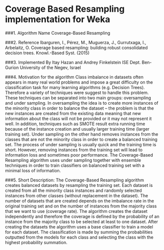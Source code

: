 # Coverage Based Resampling implementation for Weka


###1. Algorithm Name
 Coverage-Based Resampling

###2. Reference
Ibarguren, I., Pérez, M., Muguerza, J., Gurrutxaga, I., Arbelaitz, O.
Coverage based resampling: building robust consolidated decision trees. Knowl.-Based Syst. (2015)

###3. Implemented By
Itay Hazan and Andrey Finkelstein
ISE Dept. Ben-Gurion University of the Negev, Israel

###4. Motivation for the algorithm
Class imbalance in datasets often appears in many real world problems and impose a great difficulty on the classification task for many learning algorithms (e.g. Decision Trees). Therefore a variety of techniques were suggest to handle this problem. These techniques can be separated into two main groups: oversampling and under sampling. 
In oversampling the idea is to create more instances of the minority class in order to balance the dataset – the problem is that the new instances are created from the existing data meaning that new information about the class will not be provided or it may not represent it well. In addition, techniques such as SMOTE result extra running time because of the instance creation and usually larger training time (larger training set). Under sampling on the other hand removes instances from the classes that are not the minority class in order to create a balanced training set. The process of under sampling is usually quick and the training time is short. However, removing instances from the training set will lead to information loss and sometimes poor performance. 
The Coverage-Based Resampling algorithm uses under sampling together with ensemble techniques in order to train classifiers on balanced training set with a minimal loss of information.  
 
###5. Short Description:
The Coverage-Based Resampling algorithm creates balanced datasets by resampling the training set. Each dataset is created from all the minority class instances and randomly selected instances from other classes (without replacement in the dataset). 
The number of datasets that are created depends on the imbalance rate in the original training set and on the number of instances from the majority class that we want to use (coverage rate). The algorithm creates the dataset independently and therefore the coverage is defined by the probability of an instance from the majority class to be selected at least to one dataset. After creating the datasets the algorithm uses a base classifier to train a model for each dataset. The classification is made by summing the probabilities outputted from the models for each class and selecting the class with the highest probability summation.

